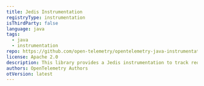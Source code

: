 ```yaml
---
title: Jedis Instrumentation
registryType: instrumentation
isThirdParty: false
language: java
tags:
  - java
  - instrumentation
repo: https://github.com/open-telemetry/opentelemetry-java-instrumentation/tree/master/instrumentation/jedis
license: Apache 2.0
description: This library provides a Jedis instrumentation to track requests through OpenTelemetry.
authors: OpenTelemetry Authors
otVersion: latest
---
```

